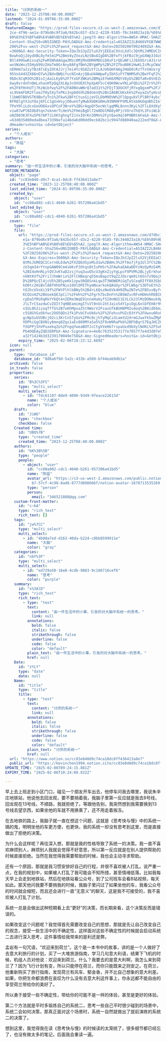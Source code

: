 ```yaml
---
title: "讨厌的系统一"
date: "2023-12-25T08:40:00.000Z"
lastmod: "2024-01-09T06:35:00.000Z"
draft: false
featuredImage: "https://prod-files-secure.s3.us-west-2.amazonaws.com/d7dbc101-8\
  2ce-4f96-ae1a-879bd6c9f3a6/842bc657-d3c2-4220-9185-f8c344023a18/%E6%80%9D%E8%\
  80%83%E5%BF%AB%E4%B8%8E%E6%85%A2.jpeg?X-Amz-Algorithm=AWS4-HMAC-SHA256&X-Amz-\
  Content-Sha256=UNSIGNED-PAYLOAD&X-Amz-Credential=ASIAZI2LB466VFGB7WWD%2F20250\
  206%2Fus-west-2%2Fs3%2Faws4_request&X-Amz-Date=20250206T092409Z&X-Amz-Expires\
  =3600&X-Amz-Security-Token=IQoJb3JpZ2luX2VjEEEaCXVzLXdlc3QtMiJHMEUCIQCiP01R%2\
  BowhoQj2dydXBL8yfmlm1P%2BmV4yZVozLNzSBoAIgDA%2BfoftjkFBiC9jpGXWp334z82QKABb%2\
  B5l499GwRissq%2FwMIWhAAGgw2Mzc0MjMxODM4MDUiDOxF1rQEuNFiJJ6XOSrcA31rsFPmm6UXbT\
  wxVWzWvz55Hyb99zIHaTm0GrAny8AFgfBm%2BYgWPp%2B%2FZfbuN8KiHwKLIcMcpCWa5lJsPBqeP\
  nERHm7a2zyTBzATsEyZdtAJJrj7ei4Yc9S8ZutY1LAJU6QmFAAgJHmDdcRzfTxVAUxrgln4yYRF0v\
  95VoS44XZX66nD7w%2BdvQWQiYucNInAzjQ8uU4AWpwFyIbhSzFY7NHMSd%2BwYFqF2%2FTjgeckK\
  9bDcXCqM3O%2B1sIjAaiLKyD%2F7YxbFZWKa%2BMqiEfm66XMQtV8yG%2BDTaRv0VnEZoIfr43CHg\
  bwy8vrdnFnQmLxhasHTpQq2XL8pJcUVUEXChpXpAF5cC4OH9WcwYKLaFQbi%2FZrV%2FCnZGfpkSd\
  m%2F8fHnhUTj7KzWibfwy%2F%2FA0NVuWNrQ7ad31t%2FOjT3DUCHfjRYxgQgxmP%2FJlNuM9vwcF\
  sL9Vm4FbR2FloeJfHy5XyToPKz1npDdVd%2BdoknQ%2BnIA6BCbKxkk%2FwyaZaTyHssDYXvC68R1\
  l1bWO7BDVGTK9BofyTn1%2Fkw%2BFtCtusGijeVILDbM9DVW%2FlQpgukVlPl8Rf4ybcTd7dcSmro\
  RFR8lgYXJuYQoj6FLC1gUxHsyjO0ueVfyMwbXbDKGRHu9INRHFPSMLHtkb0GOqUBh2Ie7bVbOxCp6\
  TPeYHliLdcxGoUO6GxsOPCoF3NroY%2BGrAqpQY5ecWclgqMRL8nnn3KyL%2FlL6XdXy5MpZlpDw5\
  viw87wPlNIOb8tqn7oknmrTLHeV%2FHmiBgDl72m8DGlMA0y0PjcVOro7hQYL3FxiWLb7gRBmDHBo\
  oNZ003K3FXu5P67AP7JiXKtghngfZiVxI0rKn3OMn%2FytQao9ql0P0BRtAFe&X-Amz-Signature\
  =63d035800eda8bea73396efa146da6d00dd9ecb82bc1c9947d88040aa222edf0&X-Amz-Signe\
  dHeaders=host&x-id=GetObject"
series:
  - "个人成长"
authors:
  - "陈猛"
tags:
  - "大脑"
categories:
  - "思考"
summary: "由一件生活中的小事，引发的对大脑中系统一的思考。"
NOTION_METADATA:
  object: "page"
  id: "cc83e840-d9c7-4ca1-8dc8-ff436413a8e7"
  created_time: "2023-12-25T08:40:00.000Z"
  last_edited_time: "2024-01-09T06:35:00.000Z"
  created_by:
    object: "user"
    id: "cc08a802-cdc1-4040-b261-957206a41bd5"
  last_edited_by:
    object: "user"
    id: "cc08a802-cdc1-4040-b261-957206a41bd5"
  cover:
    type: "file"
    file:
      url: "https://prod-files-secure.s3.us-west-2.amazonaws.com/d7dbc101-82ce-4f96-a\
        e1a-879bd6c9f3a6/842bc657-d3c2-4220-9185-f8c344023a18/%E6%80%9D%E8%80%8\
        3%E5%BF%AB%E4%B8%8E%E6%85%A2.jpeg?X-Amz-Algorithm=AWS4-HMAC-SHA256&X-Am\
        z-Content-Sha256=UNSIGNED-PAYLOAD&X-Amz-Credential=ASIAZI2LB4664HHWOBE2\
        %2F20250206%2Fus-west-2%2Fs3%2Faws4_request&X-Amz-Date=20250206T092312Z\
        &X-Amz-Expires=3600&X-Amz-Security-Token=IQoJb3JpZ2luX2VjEEEaCXVzLXdlc3\
        QtMiJGMEQCICxrnOLEdw%2FXZQEdSyoMid1w%2BAHc3%2FfAo7jFg1Ul3fC%2BAiACEJhEJ\
        zU3qm34rYtnpGAW09Cm4sbKcPJOtqsBtIuPHSr%2FAwhaEAAaDDYzNzQyMzE4MzgwNSIMk5\
        %2BI4oHnRLytQVJvKtwD2zsjYuq3uuO5cU3gKnZiyYgLpcF9PVM%2BLjyErkhu0vKL7DqlF\
        nkNtKVf%2Fri7JhmWrix%2FlCHBeqrq55msBapzt9qZ2JOxrqm9it6Sn7v9QajQRwWoWq1J\
        D%2BPQcEl4jcU5%2B5yeKk1zpw30Q8SnkLqw3T3NOWEMiGqTySCeqRIfF0X3Sb8yUjIHDoS\
        kO0tc2HiBvl8BfHhOFNio10UlOPEThymNxarkokQAGUyr%2FLWbgrS3DToEthZckHQEZbLe\
        tOJhcUVoXi19f%2FWtPlhlbBNyS%2BdrL6QszNo6Vk4H9ZRw2N7e%2FB5vxByfvRt4YALRT\
        KCGGsHZ%2BUoekQEJpCil%2Fmh%2F%2Fgrh7bcDnFn%2B5WZvcRFvHDHxhREBIEWeXGadYH\
        cpDa5fMiRqRkYY6Qt4nZERm3WqE91nneHa6yfSI0nNU11E3LCk23lMzDDNeuk9pI1hqZe1z\
        JlLTrC5azdwCvZOIt7qHBEamimgITsVl9nUc2XtJaix5dY1piOgL6olDfEH8r9VGJZC%2Be\
        nIUL0h2izoqTffG%2B7xKhMpxaZSt9WorV2FsavUfkBUHBPM2u4oq%2B0idE6mznC2C9vCC\
        c5S8GYGzOkYwc2OO5QDs1fk1PvbCFvUk6v%2F%2FohvsPUZcD3tY%2FUwxu6RvQY6pgE4Nm\
        gcNpSuUVUBcj02ci3KrCnS7yGo%2FMc0cjh7yMqCidiamtU2drmGJwaYk5wZMpM2wQ6IfeW\
        VDPhiGgCBXNiy6mnqOZqx1aEv089MYaSa5%2F9vW9RaPkb%2BFhBqrS7EqJHCZ6Oiuu0Cut\
        YSGPPj5hVPuxekqZo%2FngqYweaBOTJcCtgVVeHb7rspaUxd9bXylNdKL%2F5xRjtDirWzv\
        Pb4OQEAyZQD2ERP&X-Amz-Signature=4e8c76352353177e7057f7e4d3d07e5d63a7ba7\
        a32f1424b3d3239170049e758&X-Amz-SignedHeaders=host&x-id=GetObject"
      expiry_time: "2025-02-06T10:23:12.609Z"
  icon: null
  parent:
    type: "database_id"
    database_id: "8d6a6f9d-5a2c-433b-a560-b744eab9db1a"
  archived: false
  in_trash: false
  properties:
    series:
      id: "B%3C%3FS"
      type: "multi_select"
      multi_select:
        - id: "fdc61107-0de9-4896-9349-9feace22613d"
          name: "个人成长"
          color: "blue"
    draft:
      id: "JiWU"
      type: "checkbox"
      checkbox: false
    Created time:
      id: "UBQ%7B"
      type: "created_time"
      created_time: "2023-12-25T08:40:00.000Z"
    authors:
      id: "bK%3B%5B"
      type: "people"
      people:
        - object: "user"
          id: "cc08a802-cdc1-4040-b261-957206a41bd5"
          name: "陈猛"
          avatar_url: "https://s3-us-west-2.amazonaws.com/public.notion-static.com/775523\
            b7-57cf-4c98-8ad8-8777d898666f/notion-avatar-1678713535269.png"
          type: "person"
          person:
            email: "346521888@qq.com"
    custom-front-matter:
      id: "c~kA"
      type: "rich_text"
      rich_text: []
    tags:
      id: "jw%7CC"
      type: "multi_select"
      multi_select:
        - id: "4b08a7ed-d163-40da-b224-c8bb8599911e"
          name: "大脑"
          color: "gray"
    categories:
      id: "nbY%3F"
      type: "multi_select"
      multi_select:
        - id: "ed729a50-16e0-4cdb-9083-9c106716cef6"
          name: "思考"
          color: "purple"
    summary:
      id: "x%3AlD"
      type: "rich_text"
      rich_text:
        - type: "text"
          text:
            content: "由一件生活中的小事，引发的对大脑中系统一的思考。"
            link: null
          annotations:
            bold: false
            italic: false
            strikethrough: false
            underline: false
            code: false
            color: "default"
          plain_text: "由一件生活中的小事，引发的对大脑中系统一的思考。"
          href: null
    Date:
      id: "zYLY"
      type: "date"
      date: null
    Name:
      id: "title"
      type: "title"
      title:
        - type: "text"
          text:
            content: "讨厌的系统一"
            link: null
          annotations:
            bold: false
            italic: false
            strikethrough: false
            underline: false
            code: false
            color: "default"
          plain_text: "讨厌的系统一"
          href: null
  url: "https://www.notion.so/cc83e840d9c74ca18dc8ff436413a8e7"
  public_url: "https://kevinchen1994.notion.site/cc83e840d9c74ca18dc8ff436413a8e7"
UPDATE_TIME: "2025-02-06T09:24:15.881Z"
EXPIRY_TIME: "2025-02-06T10:24:09.832Z"

---
```

<link rel="stylesheet" href="https://cdn.jsdelivr.net/npm/katex@0.16.2/dist/katex.min.css" integrity="sha384-bYdxxUwYipFNohQlHt0bjN/LCpueqWz13HufFEV1SUatKs1cm4L6fFgCi1jT643X" crossorigin="anonymous">


早上去上班走到小区门口，碰见一个朋友开车出去，他停车问我去哪里，我说朱辛庄地铁站，他说他去回龙观，要不要捎着我，我脑子里第一反应就是我去8号线，回龙观在13号线，不顺路，我就拒绝了。等跟他告别，我突然想到我需要换到13号线去望京西，如果坐他的车就不用换乘了，还不用走着挨冻。


在去地铁的路上，我脑子就一直在想这个问题，这就是《思考快与慢》中的系统一搞的鬼，明明坐他的车更方便，也更快，我的系统一却没有思考到这里，而是直接做出了拒绝的决策。


为什么会这样呢？再往深入想，那就是我的性格导致了系统一的决策。我一直不喜欢麻烦别人，麻烦别人我就会觉得不好意思，所以第一反应就是在别人提供帮助的时候直接拒绝。当然在我觉得我需要帮助的时候，我也会主动寻求帮助。


还有一个原因，那就是我习惯安排好自己的行程，并很不喜欢被人打乱。说严重一点，在我的规划中，如果被人打乱了我可能会不知所措，甚至情绪低落。比如我每天早上会走到地铁站，然后在地铁站看公众号，到了公司班车会看B站视频，每天如此。那天他问我要不要捎我的时候，我脑子里闪过了如果坐他的车，我看公众号的时间就会缩短，而且还会进行一直“无意义”的聊天，这是我不可接受的，我不喜欢被人打乱了计划。


系统一总是会做出这种短期看上去“更好”的决策，而长期来看，这个决策反而是错误的。


如果改变这个问题呢？我觉得首先需要改变自己的思想，那就是先让自己改变自己的观念，接受一些生活中的不确定性，这样面对这些不确定性的时候就会启动系统二去进行深入思考，这件事情给我带来的是利还是弊。


孟岩有一句咒语，“欢迎来到荷兰”。这个是一本书中的故事，讲的是一个人做好了去意大利旅行的计划，买了一大堆旅游指南，学习几句意大利语，结果下飞机的时候，机组人员对他说：欢迎来到荷兰。什么？我要去的是意大利啊，我怎么来到荷兰了？因为飞行计划有变，所以只能停在荷兰，而你只能既来之则安之。在荷兰，他重新购买了旅行指南，发现荷兰有风车、郁金香，并不比自己想象的意大利差。如果，你把生命都浪费在哀叹为什么没有去意大利这件事上，你永远都不能自由的享受荷兰带给你的美好了。


所以勇于接受一些不确定性，带给你的可能不是一样的体验，甚至是更好的体验。


第二个方法就是平时多锻炼自己的系统二，思考一些自己平时很少碰到的场景中，系统二会如何决策，那真正面对这个场景时，系统一自然就做出了提前演练的系统二的决策了。


想到这里，我觉得我在读《思考快与慢》的时候读的太笼统了，很多细节都已经忘了，也没有做太多的笔记，后面我会重读一遍。

